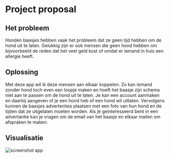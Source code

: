 # Project proposal

## Het probleem
Honden baasjes hebben vaak het probleem dat ze geen tijd hebben om de hond uit te laten. 
Gelukkig zijn er ook mensen die geen hond hebben om bijvoorbeeld de reden dat het veel geld kost of
omdat er iemand in huis een allergie heeft.

## Oplossing
Met deze app wil ik deze mensen aan elkaar koppelen.
Zo kan iemand zonder hond toch even een loopje maken en hoeft het baasje zijn schema niet aan te passen om de hond uit te laten.
Je kan een account aanmaken en daarbij aangeven of je een hond heb of een hond wil uitlaten. Vervolgens kunnen de baasjes advertenties plaatsen
met een foto van hun hond en de tijden dat ze uitgelaten moeten worden. Als je geinteresseerd bent in een advertantie kan je vragen om
de email van het baasje en elkaar mailen om afspraken te maken.

## Visualisatie

![screenshot app](doc/walk_my_dog_visualisatie.png)
